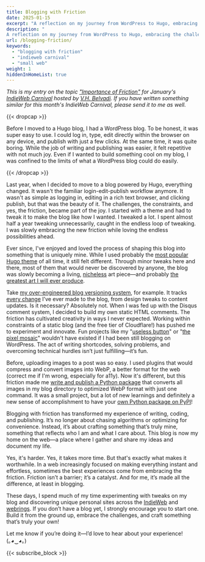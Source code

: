 ```yaml
---
title: Blogging with Friction
date: 2025-01-15
excerpt: "A reflection on my journey from WordPress to Hugo, embracing the challenges, creativity, and joy of blogging with friction—written as my entry for January's IndieWeb Carnival."
description: "
A reflection on my journey from WordPress to Hugo, embracing the challenges, creativity, and joy of blogging with friction—written as my entry for January's IndieWeb Carnival."
url: /blogging-friction/
keywords:
  - "blogging with friction"
  - "indieweb carnival"
  - "small web"
weight: 1
hiddenInHomeList: true
---
```


*This is my entry on the topic ["Importance of Friction"](https://vhbelvadi.com/indieweb-carnival-friction) for January's [IndieWeb Carnival](https://vhbelvadi.com/indieweb-carnival-friction) hosted by [V.H. Belvadi](https://vhbelvadi.com/). If you have written something similar for this month's IndieWeb Carnival, please send it to me as well.*

{{< dropcap >}}


Before I moved to a Hugo blog, I had a WordPress blog. To be honest, it was super easy to use. I could log in, type, edit directly within the browser on any device, and publish with just a few clicks. At the same time, it was quite boring. While the job of writing and publishing was easier, it felt repetitive with not much joy. Even if I wanted to build something cool on my blog, I was confined to the limits of what a WordPress blog could do easily.

{{< /dropcap >}}


Last year, when I decided to move to a blog powered by Hugo, everything changed. It wasn't the familiar login-edit-publish workflow anymore. It wasn't as simple as logging in, editing in a rich text browser, and clicking publish, but that was the beauty of it. The challenges, the constraints, and yes, the friction, became part of the joy. I started with a theme and had to tweak it to make the blog like how I wanted. I tweaked a lot. I spent almost half a year tweaking unnecessarily, caught in the endless loop of tweaking. I was slowly embracing the new friction while loving the endless possibilities ahead.

Ever since, I've enjoyed and loved the process of shaping this blog into something that is uniquely mine. While I used probably the [most popular Hugo theme](https://github.com/adityatelange/hugo-PaperMod) of all time, it still felt different. Through minor tweaks here and there, most of them that would never be discovered by anyone, the blog was slowly becoming a living, [nicheless](/nicheless) art piece—and probably [the greatest art I will ever produce](/blog-art).

Take [my over-engineered blog versioning system](/blog-version), for example. It tracks [every change](/log) I’ve ever made to the blog, from design tweaks to content updates. Is it necessary? Absolutely not. When I was fed up with the Disqus comment system, I decided to build my own static HTML comments. The friction has cultivated creativity in ways I never expected. Working within constraints of a static blog (and the free tier of Cloudflare!) has pushed me to experiment and innovate. Fun projects like my "[useless button](/button)" or "[the pixel mosaic](/mosaic)" wouldn't have existed if I had been still blogging on WordPress. The act of writing shortcodes, solving problems, and overcoming technical hurdles isn’t just fulfilling—it’s fun.

Before, uploading images to a post was so easy. I used plugins that would compress and convert images into WebP, a better format for the web (correct me if I'm wrong, especially for a11y). Now it's different, but this friction made me [write and publish a Python package](https://github.com/rishikeshsreehari/webpall/) that converts all images in my blog directory to optimized WebP format with just one command. It was a small project, but a lot of new learnings and definitely a new sense of accomplishment to have your [own Python package on PyPI](https://pypi.org/project/webpall/)!

Blogging with friction has transformed my experience of writing, coding, and publishing. It’s no longer about chasing algorithms or optimizing for convenience. Instead, it’s about crafting something that’s truly mine, something that reflects who I am and what I care about. This blog is now my home on the web—a place where I gather and share my ideas and document my life.

Yes, it's harder. Yes, it takes more time. But that's exactly what makes it worthwhile. In a web increasingly focused on making everything instant and effortless, sometimes the best experiences come from embracing the friction. Friction isn’t a barrier; it’s a catalyst. And for me, it’s made all the difference, at least in blogging.

These days, I spend much of my time experimenting with tweaks on my blog and discovering unique personal sites across the [IndieWeb](https://indieweb.org/) and [webrings](/webrings). If you don’t have a blog yet, I strongly encourage you to start one. Build it from the ground up, embrace the challenges, and craft something that’s truly your own!

Let me know if you’re doing it—I’d love to hear about your experience!  
(｡◕‿◕｡)


{{< subscribe_block >}}
